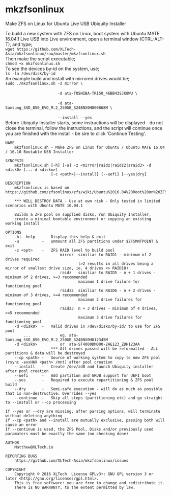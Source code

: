 # mkzfsonlinux
Make ZFS on Linux for Ubuntu Live USB Ubiquity Installer

To build a new system with ZFS on Linux, boot system with Ubuntu MATE 16.04.1 Live USB into Live environment,
open a terminal window (CTRL-ALT-T), and type;
    <br>`wget https://github.com/XLTech-Asia/mkzfsonlinux/raw/master/mkzfsonlinux.sh`<br>
Then make the script executable;
    <br>`chmod +x mkzfsonlinux.sh`<br>
To see the devices by-id on the system, use;
    <br>`ls -la /dev/disk/by-id`<br>
An example build and install with mirrored drives would be;
    <br>`sudo ./mkzfsonlinux.sh -z mirror \`<br>
    <br>`                       -d ata-TOSHIBA-TR150_46BB43SJK8WU \`<br>
    <br>`                       -d ata-Samsung_SSD_850_EVO_M.2_250GB_S24BNX0H800868M \`<br>
    <br>`                       --install --yes`<br>
Before Ubiquity Installer starts, some instructions will be displayed - do not close the terminal, follow the instructions, and the script will continue once you are finished with the install - be sire to click 'Continue Testing'.

```
NAME
    mkzfsonlinux.sh - Make ZFS on Linux for Ubuntu / Ubuntu MATE 16.04 / 16.10 Bootable USB Installer

SYNOPSIS
    mkzfsonlinux.sh [-h] [-u] -z <mirror|raidz|raidz2|zraid3> -d <disk0> [...-d <diskn>]
                    [-c <path>|--install] [--uefi] [--yes|dry]

DESCRIPTION
    mkzfsonlinux is based on https://github.com/zfsonlinux/zfs/wiki/Ubuntu%2016.04%20Root%20on%20ZFS

    *** WILL DESTROY DATA - Use at own risk - Only tested in limited scenarios with Ubuntu MATE 16.04.1

    Builds a ZFS pool on supplied disks, run Ubiquity Installer,
    create a minimal bootable environment or copying an existing working install

OPTIONS
    -h|--help   -   Display this help & exit
    -u          -   unmount all ZFS partitions under $ZFSMNTPOINT & exit
    -z <opt>    -   ZFS RAID level to build pool
                        mirror  similiar to RAID1 - minimum of 2 drives required
                                (>2 results in all drives being a mirror of smallest drive size, ie. 4 drives <> RAID10)
                        raidz   similiar to RAID5 - n + 1 drives - minimum of 2 drives, >=3 recommended
                                maximum 1 drive failure for functioning pool
                        raidz2  similiar to RAID6 - n + 2 drives - minimum of 3 drives, >=4 recommended
                                maximum 2 drive failures for functioning pool
                        raidz3  n + 3 drives - minimum of 4 drives, >=5 recommended
                                maximum 3 drive failures for functioning pool
    -d <disk0>  -   Valid drives in /dev/disks/by-id/ to use for ZFS pool
        ...             eg. ata-Samsung_SSD_850_EVO_M.2_250GB_S24BNX0H812345M
    -d <diskn>          or  ata-ST4000DM000-2AE123_ZDH123AA
                    *** All drives passed will be reformatted - ALL partitions & data will be destroyed
    --cp <path> -   Source of working system to copy to new ZFS pool (rsync -avxHAX <path> /mnt) after pool creation
    --install   -   Create /dev/zd0 and launch Ubiquity installer after pool creation
    --uefi      -   Add partition and GRUB support for UEFI boot
    --yes       -   Required to execute repartitioning & ZFS pool build
    --dry       -   Semi-safe execution - will do as much as possible that is non-destructive. Overrides --yes
    --continue  -   Skip all steps (partitioning etc) and go straight to --install or --cp processing

If --yes or --dry are missing, after parsing options, will terminate without deleting anything
If --cp <path> and --install are mutually exclusive, passing both will cause an error
If --continue is used, the ZFS Pool, Disks and/or previously used paramaters must be exactly the same (no checking done)

AUTHOR
    Matthew@XLTech.io

REPORTING BUGS
    https://github.com/XLTech-Asia/mkzfsonlinux/issues

COPYRIGHT
    Copyright © 2016 XLTech  License GPLv3+: GNU GPL version 3 or later <http://gnu.org/licenses/gpl.html>.
    This is free software: you are free to change and redistribute it.
    There is NO WARRANTY, to the extent permitted by law.
```
